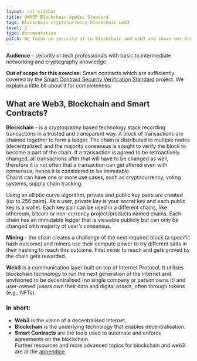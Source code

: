```yaml
---
layout: col-sidebar
title: OWASP Blockchain AppSec Standard
tags: blockchain cryptocurrency blockchain web3
level: 2
type: documentation
pitch: We focus on security of in blockchain and web3 and share our knowledge on attack vectors and defense mechanisms. We strongly encourage your contribution to these topics and content.
---
```


**Audience** \- security or tech professionals with basic to intermediate networking and cryptography knowledge

**Out of scope for this exercise:** Smart contracts which are sufficiently covered by the [Smart Contract Security Verification Standard](https://owasp.org/www-project-smart-contract-security-verification-standard) project. We explain a little bit about it for completeness.

## What are Web3, Blockchain and Smart Contracts?

**Blockchain** \- is a cryptography based technology stack recording transactions in a trusted and transparent way. A block of transactions are chained together to form a ledger. The chain is distributed to multiple nodes (decentralized) and the majority consensus is sought to verify the block to become a part of the chain. If a transaction is agreed to be retroactively changed, all transactions after that will have to be changed as well, therefore it is not often that a transaction can get altered even with consensus, hence it is considered to be immutable.  
Chains can have one or more use cases, such as cryptocurrency, voting systems, supply chain tracking.

Using an elliptic curve algorithm, private and public key pairs are created (up to 256 pairs). As a user, private key is your secret key and each public key is a wallet. Each key pair can be used in a different chains, like ethereum, bitcoin or non-currency project/products named chains. Each chain has an immutable ledger that is viewable publicly but can only be changed with majority of user’s consensus.

**Mining** \- the chain creates a challenge of the next required block (a specific hash outcome) and miners use their compute power to try different salts in their hashing to reach this outcome. First miner to reach and gets proved by the chain gets rewarded.

**Web3** is a communication layer built on top of Internet Protocol. It utilises blockchain technology to run the next generation of the internet and envisioned to be decentralised (no single company or person owns it) and user-owned (users own their data and digital assets, often through tokens (e.g., NFTs).

### In short:  
* **Web3** is the vision of a decentralised internet.  
* **Blockchain** is the underlying technology that enables decentralisation.  
* **Smart Contracts** are the tools used to automate and enforce agreements on the blockchain.  
Further resources and more advanced topics for blockchain and web3 are at the [appendice](#advanced-topics-and-further-resources:).
